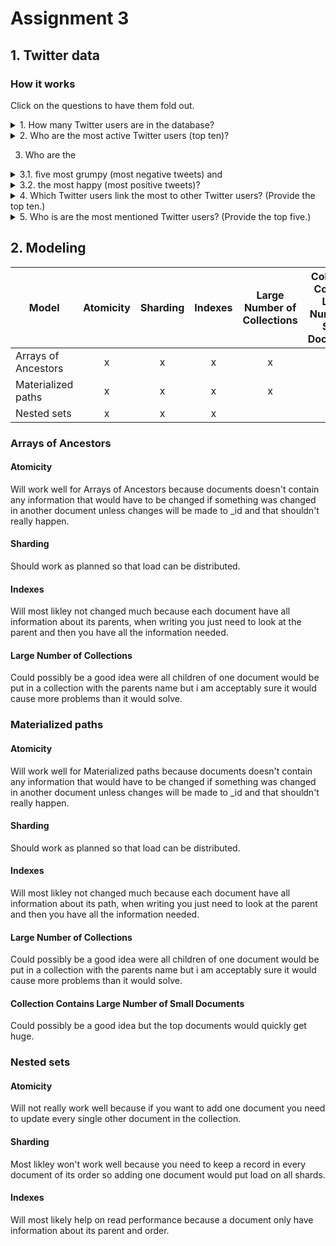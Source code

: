 # Assignment 3

## 1. Twitter data

### How it works
Click on the questions to have them fold out.

<details>
 <summary>1. How many Twitter users are in the database?</summary>
 
  ```
  Query:
	db.tweets.aggregate([
	{
        $group: { _id: "$user" }
    },
    { 
        $count: "count"
    }
	])
  ```

  ```
  Response:
	{
        "count" : 659774
	}
  ```
  
</details>

<details>
 <summary>2. Who are the most active Twitter users (top ten)?</summary>

  ```
  Query:
	db.tweets.aggregate([
	{
        $group:
        {
            _id: "$user",
            count: { $sum:1 }
        }
    },
    {
        $sort: { count: -1 }
    },
    { 
        $limit: 10
    }
	])
  ```

  ```
  Response:
	/* 1 */
	{
	    "_id" : "lost_dog",
	    "count" : 549.0
	}

	/* 2 */
	{
	    "_id" : "webwoke",
	    "count" : 345.0
	}

	/* 3 */
	{
	    "_id" : "tweetpet",
	    "count" : 310.0
	}

	/* 4 */
	{
	    "_id" : "SallytheShizzle",
	    "count" : 281.0
	}

	/* 5 */
	{
	    "_id" : "VioletsCRUK",
	    "count" : 279.0
	}

	/* 6 */
	{
	    "_id" : "mcraddictal",
	    "count" : 276.0
	}

	/* 7 */
	{
	    "_id" : "tsarnick",
	    "count" : 248.0
	}

	/* 8 */
	{
	    "_id" : "what_bugs_u",
	    "count" : 246.0
	}

	/* 9 */
	{
	    "_id" : "Karen230683",
	    "count" : 238.0
	}

	/* 10 */
	{
	    "_id" : "DarkPiano",
	    "count" : 236.0
	}
  ```

</details>

3. Who are the 

<details>
 <summary>3.1. five most grumpy (most negative tweets) and</summary>
  
  ```
  Query:
	db.tweets.aggregate([
	{ 
	    $match: { polarity: 0 } 
	},
	{
	    $group:
        {
            _id: "$user",
            user: {$first: "$user"},
            count: { $sum:1 }
        }
	},
	{
	    $sort: { count: -1 }
	},
	{ 
	    $project: 
	    {
	        _id:0,
	        user:1,
	        count:1 
	    } 
	},
	{ 
	    $limit: 5
    }
	])
  ```
  
  ```
  Response:
	/* 1 */
	{
	    "user" : "lost_dog",
	    "count" : 549.0
	}

	/* 2 */
	{
	    "user" : "tweetpet",
	    "count" : 310.0
	}

	/* 3 */
	{
	    "user" : "webwoke",
	    "count" : 264.0
	}

	/* 4 */
	{
	    "user" : "mcraddictal",
	    "count" : 210.0
	}

	/* 5 */
	{
	    "user" : "wowlew",
	    "count" : 210.0
	}
  ```

</details>
	  
<details>
 <summary>3.2. the most happy (most positive tweets)?</summary>

  ```
  Query:
	db.tweets.aggregate([
	{ 
	    $match: { polarity: 4 } 
	},
	{
	    $group:
        {
            _id: "$user",
            user: {$first: "$user"},
            count: { $sum:1 }
        }
	},
	{
	    $sort: { count: -1 }
	},
	{
	    $limit: 5
	},
	{ 
	    $project: 
	    { 
	        _id:0,
	        user:1,
	        count:1
        } 
	}
	])
  ```
  
  ```
  Response:
	/* 1 */
	{
	    "user" : "what_bugs_u",
	    "count" : 246.0
	}

	/* 2 */
	{
	    "user" : "DarkPiano",
	    "count" : 231.0
	}

	/* 3 */
	{
	    "user" : "VioletsCRUK",
	    "count" : 218.0
	}

	/* 4 */
	{
	    "user" : "tsarnick",
	    "count" : 212.0
	}

	/* 5 */
	{
	    "user" : "keza34",
	    "count" : 211.0
	}
  ```

</details>

<details>
 <summary>4. Which Twitter users link the most to other Twitter users? (Provide the top ten.)</summary>

  ```
  Query:
    db.tweets.aggregate([
    {
        $match:{text:/@\w+/}
    },
    {
        $group:
        {
            _id: "$user",
            user: {$first: "$user"},
            count: { $sum:1 }
        }
    },
    {
        $sort: { count: -1 }
    },
    {
        $limit: 10
    },
    { 
        $project: 
        { 
            _id:0,
            user:1,
            count:1
        } 
    }
    ])
  ```
  
  ```
  Response:
    /* 1 */
    {
        "user" : "lost_dog",
        "count" : 549.0
    }
    
    /* 2 */
    {
        "user" : "tweetpet",
        "count" : 310.0
    }
    
    /* 3 */
    {
        "user" : "VioletsCRUK",
        "count" : 251.0
    }
    
    /* 4 */
    {
        "user" : "what_bugs_u",
        "count" : 246.0
    }
    
    /* 5 */
    {
        "user" : "tsarnick",
        "count" : 245.0
    }
    
    /* 6 */
    {
        "user" : "SallytheShizzle",
        "count" : 229.0
    }
    
    /* 7 */
    {
        "user" : "mcraddictal",
        "count" : 217.0
    }
    
    /* 8 */
    {
        "user" : "Karen230683",
        "count" : 216.0
    }
    
    /* 9 */
    {
        "user" : "keza34",
        "count" : 211.0
    }
    
    /* 10 */
    {
        "user" : "TraceyHewins",
        "count" : 202.0
    }
  ```
  
</details>

<details>
 <summary>5. Who is are the most mentioned Twitter users? (Provide the top five.)</summary>
 
  ```
  Query:
    db.tweets.aggregate([
    {
        $match: { text: /@\w+/}
    }, 
    {
        $project:
        {
            user:1,
            text: { $split: ["$text", " "] }
        }
    },
    {
        $unwind: "$text"
    },
    {
        $match: { text: /@\w+/}
    }, 
    {
        $project:
        {
            user:1,
            text: { $split: ["$text", "@"] }
        }
    }, 
    {
        $project:
        {
            user:1,
            text: { $arrayElemAt: [ "$text", 1 ] }
        }
    },
    {
        $group:
        {
            _id: "$text",
            user: {$first: "$text"},
            count: { $sum:1 }
        }
    },
    {
        $sort: { count: -1 }
    },
    {
        $limit: 5
    },
    { 
        $project: 
        { 
            _id:0,
            user:1,
            count:1
        } 
    }
    ])
  ```

  ```
  Response:
    /* 1 */
    {
        "user" : "mileycyrus",
        "count" : 4325.0
    }
    
    /* 2 */
    {
        "user" : "tommcfly",
        "count" : 3841.0
    }
    
    /* 3 */
    {
        "user" : "ddlovato",
        "count" : 3356.0
    }
    
    /* 4 */
    {
        "user" : "Jonasbrothers",
        "count" : 1267.0
    }
    
    /* 5 */
    {
        "user" : "DavidArchie",
        "count" : 1227.0
    }
  ```

</details>


## 2. Modeling

Model | Atomicity | Sharding |Indexes |Large Number of Collections | Collection Contains Large Number of Small Documents
----|:----:|:----:|:----:|:----:|:----:
Arrays of Ancestors	|x|x|x|x||
Materialized paths  |x|x|x|x|x|
Nested sets			|x|x|x|||

### Arrays of Ancestors

#### Atomicity

Will work well for Arrays of Ancestors because documents doesn't contain any information that would have to be changed if something was changed in another document unless changes will be made to _id and that shouldn't really happen.

#### Sharding

Should work as planned so that load can be distributed.

#### Indexes

Will most likley not changed much because each document have all information about its parents, when writing you just need to look at the parent and then you have all the information needed.

#### Large Number of Collections

Could possibly be a good idea were all children of one document would be put in a collection with the parents name but i am acceptably sure it would cause more problems than it would solve.

### Materialized paths

#### Atomicity

Will work well for Materialized paths because documents doesn't contain any information that would have to be changed if something was changed in another document unless changes will be made to _id and that shouldn't really happen.

#### Sharding

Should work as planned so that load can be distributed.

#### Indexes

Will most likley not changed much because each document have all information about its path, when writing you just need to look at the parent and then you have all the information needed.

#### Large Number of Collections

Could possibly be a good idea were all children of one document would be put in a collection with the parents name but i am acceptably sure it would cause more problems than it would solve.

#### Collection Contains Large Number of Small Documents

Could possibly be a good idea but the top documents would quickly get huge.

### Nested sets

#### Atomicity

Will not really work well because if you want to add one document you need to update every single other document in the collection.

#### Sharding

Most likley won't work well because you need to keep a record in every document of its order so adding one document would put load on all shards.

#### Indexes

Will most likely help on read performance because a document only have information about its parent and order.
